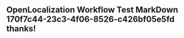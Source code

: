 <properties
ms.topic="hero-topic"
ms.test1="hero-topic"
ms.test2="test"/>

## OpenLocalization Workflow Test MarkDown 170f7c44-23c3-4f06-8526-c426bf05e5fd thanks!
